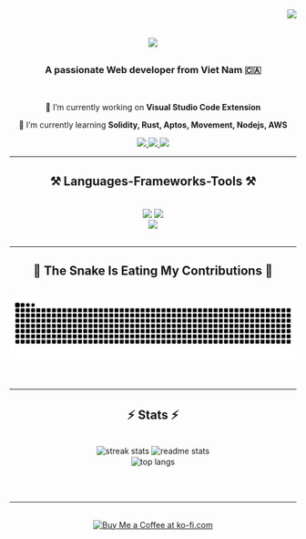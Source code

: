 <img align="right" src="https://visitor-badge.laobi.icu/badge?page_id=Menh1505.Menh1505" />

<h1 align="center">
    <img src="https://readme-typing-svg.herokuapp.com/?font=Righteous&size=35&center=true&vCenter=true&width=500&height=70&duration=4000&lines=Hi+There!+👋;+I'm+Menhythien!;" />
</h1>

<h3 align="center">A passionate Web developer from Viet Nam 🇨🇦</h3>

<br/>


<div align="center">
 
 🔭 I’m currently working on **Visual Studio Code Extension**
 
 🌱 I’m currently learning **Solidity, Rust, Aptos, Movement, Nodejs, AWS**

 </div>

<div align="center"> 
  <a href="mailto:dinhthienmenh1505@gmail.com">
    <img src="https://img.shields.io/badge/Gmail-333333?style=for-the-badge&logo=gmail&logoColor=red" />
  </a>
  <a href="https://www.linkedin.com/in/dinh-thien-menh-5b59b9299" target="_blank">
    <img src="https://img.shields.io/badge/LinkedIn-0077B5?style=for-the-badge&logo=linkedin&logoColor=white" target="_blank" />
  </a>
  <a href="https://www.facebook.com/Menhythien" target="_blank">
     <img src="https://img.shields.io/badge/Facebook-1877F2?style=for-the-badge&logo=facebook&logoColor=white" /> <!-- sqlite, safari, google-chrome are other good icon options -->
  </a>
</div>

 <hr/>
 
<h2 align="center">⚒️ Languages-Frameworks-Tools ⚒️</h2>
<br/>
<div align="center">
    <img align="center" src="https://skillicons.dev/icons?i=react,bootstrap,mui,html,css,vscode,github,figma,tailwind,git" />
    <img align="center" src="https://skillicons.dev/icons?i=nodejs,javascript,typescript,express,firebase,mongodb,nextjs" /><br>
    <img align="center" src="https://skillicons.dev/icons?i=blockchain,solidity,rust,aws,ethereum,solana,move,aptos,r,c,mysql" />
</div>

<br/>
<hr/>

<div align="center">
  <h2>🐍 The Snake Is Eating My Contributions 🐍</h2>
  <br>
  <img alt="snake eating my contributions" src="https://raw.githubusercontent.com/Menh1505/Menh1505/output/github-contribution-grid-snake.svg" />
  <br/><br/><br/>
</div>

<hr/>

<h2 align="center">⚡ Stats ⚡</h2>
<br>
<div align=center>
  <!-- Thay đổi streak stats -->
  <img width=390 src="https://github-readme-streak-stats-salesp07.vercel.app/?user=Menh1505&count_private=true&theme=react&border_radius=10" alt="streak stats"/>
  
  <!-- Thay đổi readme stats -->
  <img width=390 src="https://github-readme-stats-salesp07.vercel.app/api?username=Menh1505&count_private=true&show_icons=true&theme=react&rank_icon=github&border_radius=10" alt="readme stats" />
  
  <br/>
  
  <!-- Thay đổi top langs -->
  <img width=325 align="center" src="https://github-readme-stats-salesp07.vercel.app/api/top-langs/?username=Menh1505&hide=HTML&langs_count=8&layout=compact&theme=react&border_radius=10&size_weight=0.5&count_weight=0.5&exclude_repo=github-readme-stats" alt="top langs" />
</div>

<br/><br/>

<hr/>

<br/>

<div align="center">
<a href='https://progging-via-banking.netlify.app/' target='_blank'><img height='64' style='border:0px;height:64px;' src='https://storage.ko-fi.com/cdn/kofi1.png?v=3' border='0' alt='Buy Me a Coffee at ko-fi.com' /></a>
</div>

<br/>


